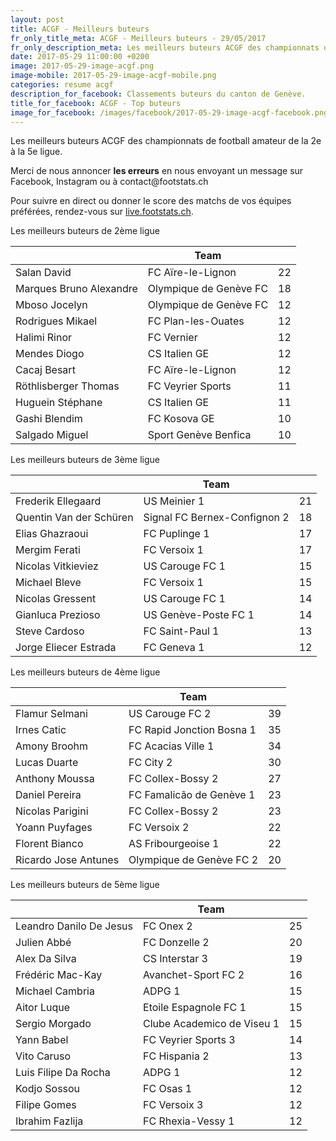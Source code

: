 ```yaml
---
layout: post
title: ACGF - Meilleurs buteurs
fr_only_title_meta: ACGF - Meilleurs buteurs - 29/05/2017
fr_only_description_meta: Les meilleurs buteurs ACGF des championnats de football amateur de la 2e à la 5e ligue - 29/05/2017
date: 2017-05-29 11:00:00 +0200
image: 2017-05-29-image-acgf.png
image-mobile: 2017-05-29-image-acgf-mobile.png
categories: resume acgf
description_for_facebook: Classements buteurs du canton de Genève.
title_for_facebook: ACGF - Top buteurs
image_for_facebook: /images/facebook/2017-05-29-image-acgf-facebook.png
---
```

<p>Les meilleurs buteurs ACGF des championnats de football amateur de la 2e à la 5e ligue.</p>
<p>Merci de nous annoncer <b>les erreurs</b> en nous envoyant un message sur Facebook, Instagram ou à contact@footstats.ch</p>
<p>Pour suivre en direct ou donner le score des matchs de vos équipes préférées, rendez-vous sur <a href='http://live.footstats.ch'>live.footstats.ch</a>.</p>

<p>Les meilleurs buteurs de 2ème ligue</p><table class="table"><thead><tr><th><i class="fa fa-male"></i></th><th>Team</th><th><i class="fa fa-futbol-o"></i></th></tr></thead><tbody><tr><td>Salan David</td><td>FC Aïre-le-Lignon</td><td>22</td></tr><tr><td>Marques Bruno Alexandre</td><td>Olympique de Genève FC</td><td>18</td></tr><tr><td>Mboso Jocelyn</td><td>Olympique de Genève FC</td><td>12</td></tr><tr><td>Rodrigues Mikael</td><td>FC Plan-les-Ouates</td><td>12</td></tr><tr><td>Halimi Rinor</td><td>FC Vernier</td><td>12</td></tr><tr><td>Mendes Diogo</td><td>CS Italien GE</td><td>12</td></tr><tr><td>Cacaj Besart</td><td>FC Aïre-le-Lignon</td><td>12</td></tr><tr><td>Röthlisberger Thomas</td><td>FC Veyrier Sports</td><td>11</td></tr><tr><td>Huguein Stéphane</td><td>CS Italien GE</td><td>11</td></tr><tr><td>Gashi Blendim</td><td>FC Kosova GE</td><td>10</td></tr><tr><td>Salgado Miguel</td><td>Sport Genève Benfica</td><td>10</td></tr></tbody></table><p>Les meilleurs buteurs de 3ème ligue</p><table class="table"><thead><tr><th><i class="fa fa-male"></i></th><th>Team</th><th><i class="fa fa-futbol-o"></i></th></tr></thead><tbody><tr><td>Frederik Ellegaard</td><td>US Meinier 1</td><td>21</td></tr><tr><td>Quentin Van der Schüren</td><td>Signal FC Bernex-Confignon 2</td><td>18</td></tr><tr><td>Elias Ghazraoui</td><td>FC Puplinge 1</td><td>17</td></tr><tr><td>Mergim Ferati</td><td>FC Versoix 1</td><td>17</td></tr><tr><td>Nicolas Vitkieviez</td><td>US Carouge FC 1</td><td>15</td></tr><tr><td>Michael Bleve</td><td>FC Versoix 1</td><td>15</td></tr><tr><td>Nicolas Gressent</td><td>US Carouge FC 1</td><td>14</td></tr><tr><td>Gianluca Prezioso</td><td>US Genève-Poste FC 1</td><td>14</td></tr><tr><td>Steve Cardoso</td><td>FC Saint-Paul 1</td><td>13</td></tr><tr><td>Jorge Eliecer Estrada</td><td>FC Geneva 1</td><td>12</td></tr></tbody></table><p>Les meilleurs buteurs de 4ème ligue</p><table class="table"><thead><tr><th><i class="fa fa-male"></i></th><th>Team</th><th><i class="fa fa-futbol-o"></i></th></tr></thead><tbody><tr><td>Flamur Selmani</td><td>US Carouge FC 2</td><td>39</td></tr><tr><td>Irnes Catic</td><td>FC Rapid Jonction Bosna 1</td><td>35</td></tr><tr><td>Amony Broohm</td><td>FC Acacias Ville 1</td><td>34</td></tr><tr><td>Lucas Duarte</td><td>FC City 2</td><td>30</td></tr><tr><td>Anthony Moussa</td><td>FC Collex-Bossy 2</td><td>27</td></tr><tr><td>Daniel Pereira</td><td>FC Famalicão de Genève 1</td><td>23</td></tr><tr><td>Nicolas Parigini</td><td>FC Collex-Bossy 2</td><td>23</td></tr><tr><td>Yoann Puyfages</td><td>FC Versoix 2</td><td>22</td></tr><tr><td>Florent Bianco</td><td>AS Fribourgeoise 1</td><td>22</td></tr><tr><td>Ricardo Jose Antunes</td><td>Olympique de Genève FC 2</td><td>20</td></tr></tbody></table><p>Les meilleurs buteurs de 5ème ligue</p><table class="table"><thead><tr><th><i class="fa fa-male"></i></th><th>Team</th><th><i class="fa fa-futbol-o"></i></th></tr></thead><tbody><tr><td>Leandro Danilo De Jesus</td><td>FC Onex 2</td><td>25</td></tr><tr><td>Julien Abbé</td><td>FC Donzelle 2</td><td>20</td></tr><tr><td>Alex Da Silva</td><td>CS Interstar  3</td><td>19</td></tr><tr><td>Frédéric Mac-Kay</td><td>Avanchet-Sport FC 2</td><td>16</td></tr><tr><td>Michael Cambria</td><td>ADPG 1</td><td>15</td></tr><tr><td>Aitor Luque</td><td>Etoile Espagnole FC 1</td><td>15</td></tr><tr><td>Sergio Morgado</td><td>Clube Academico de Viseu 1</td><td>15</td></tr><tr><td>Yann Babel</td><td>FC Veyrier Sports 3</td><td>14</td></tr><tr><td>Vito Caruso</td><td>FC Hispania 2</td><td>13</td></tr><tr><td>Luis Filipe Da Rocha</td><td>ADPG 1</td><td>12</td></tr><tr><td>Kodjo Sossou</td><td>FC Osas 1</td><td>12</td></tr><tr><td>Filipe Gomes</td><td>FC Versoix 3</td><td>12</td></tr><tr><td>Ibrahim Fazlija</td><td>FC Rhexia-Vessy 1</td><td>12</td></tr></tbody></table>